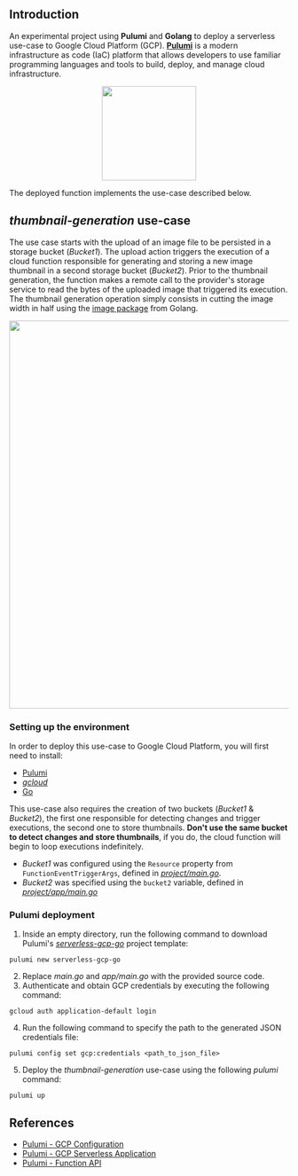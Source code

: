 ## Introduction
An experimental project using **Pulumi** and **Golang** to deploy a serverless use-case to Google Cloud Platform (GCP). [**Pulumi**](https://www.pulumi.com/) is a modern infrastructure as code (IaC) platform that allows developers to use familiar programming languages and tools to build, deploy, and manage cloud infrastructure.

<p align="center">
  <img src="https://user-images.githubusercontent.com/47757441/207642415-0530896a-9803-4360-afda-61a44a8ed439.png" width="170">
</p>

The deployed function implements the use-case described below.

## _thumbnail-generation_ use-case

The use case starts with the upload of an image file to be persisted in a storage bucket (_Bucket1_). The upload action triggers the execution of a cloud function responsible for generating and storing a new image thumbnail in a second storage bucket (_Bucket2_). Prior to the thumbnail generation, the function makes a remote call to the provider's storage service to read the bytes of the uploaded image that triggered its execution. The thumbnail generation operation simply consists in cutting the image width in half using the [image package](https://pkg.go.dev/image) from Golang.

<p align="center">
  <img src="https://user-images.githubusercontent.com/47757441/200130281-8b086d3b-06b6-43c0-864d-bd512cc85f84.jpg" width="700">
</p>

### Setting up the environment
In order to deploy this use-case to Google Cloud Platform, you will first need to install:
- [Pulumi](https://www.pulumi.com/docs/get-started/install/)
- [_gcloud_](https://cloud.google.com/sdk/docs/install)
- [Go](https://go.dev/dl/)

This use-case also requires the creation of two buckets (_Bucket1_ & _Bucket2_), the first one responsible for detecting changes and trigger executions, the second one to store thumbnails. **Don't use the same bucket to detect changes and store thumbnails**, if you do, the cloud function will begin to loop executions indefinitely.

- _Bucket1_ was configured using the `Resource` property from `FunctionEventTriggerArgs`, defined in [_project/main.go_](https://github.com/Pexers/pulumi-thumbnail-generation/blob/main/project/main.go).
- _Bucket2_ was specified using the `bucket2` variable, defined in [_project/app/main.go_](https://github.com/Pexers/pulumi-thumbnail-generation/blob/main/project/app/main.go)


### Pulumi deployment
1. Inside an empty directory, run the following command to download Pulumi's [_serverless-gcp-go_](https://github.com/pulumi/templates/tree/master/serverless-gcp-go) project template:
```
pulumi new serverless-gcp-go
```
2. Replace _main.go_ and _app/main.go_ with the provided source code.
3. Authenticate and obtain GCP credentials by executing the following command:
```
gcloud auth application-default login
```
4. Run the following command to specify the path to the generated JSON credentials file:
```
pulumi config set gcp:credentials <path_to_json_file>
```
5. Deploy the _thumbnail-generation_ use-case using the following _pulumi_ command:
```
pulumi up
```

## References
- [Pulumi - GCP Configuration](https://www.pulumi.com/registry/packages/gcp/installation-configuration/#configuration)
- [Pulumi - GCP Serverless Application](https://www.pulumi.com/templates/serverless-application/gcp/)
- [Pulumi - Function API](https://www.pulumi.com/registry/packages/gcp/api-docs/cloudfunctions/function/)
